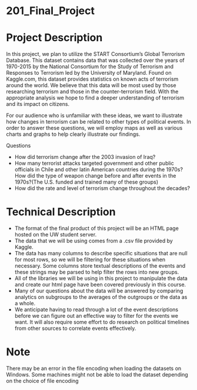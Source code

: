 # 201_Final_Project

# Project Description

In this project, we plan to utilize the START Consortium’s Global Terrorism Database. This dataset contains data that was collected over the years of 1970-2015 by the National Consortium for the Study of Terrorism and Responses to Terrorism led by the University of Maryland. Found on Kaggle.com, this dataset provides statistics on known acts of terrorism around the world. We believe that this data will be most used by those researching terrorism and those in the counter-terrorism field. With the appropriate analysis we hope to find a deeper understanding of terrorism and its impact on citizens. 

For our audience who is unfamiliar with these ideas, we want to illustrate how changes in terrorism can be related to other types of political events. In order to answer these questions, we will employ maps as well as various charts and graphs to help clearly illustrate our findings. 

Questions
* How did terrorism change after the 2003 invasion of Iraq?
* How many terrorist attacks targeted government and other public officials in Chile and other latin American countries during the 1970s? How did the type of weapon change before and after events in the 1970s?(The U.S. funded and trained many of these groups)
* How did the rate and level of terrorism change throughout the decades?


# Technical Description

* The format of the final product of this project will be an HTML page hosted on the UW student server.
* The data that we will be using comes from a .csv file provided by Kaggle.
* The data has many columns to describe specific situations that are null for most rows, so we will be filtering for these situations when necessary. Some columns store textual descriptions of the events and these strings may be parsed to help filter the rows into new groups.
* All of the libraries we will be using in this project to manipulate the data and create our html page have been covered previously in this course.
* Many of our questions about the data will be answered by comparing analytics on subgroups to the averages of the outgroups or the data as a whole.
* We anticipate having to read through a lot of the event descriptions before we can figure out an effective way to filter for the events we want. It will also require some effort to do research on political timelines from other sources to correlate events effectively.

# Note
There may be an error in the file encoding when loading the datasets on Windows. Some machines might not be able to load the dataset depending on the choice of file encoding
